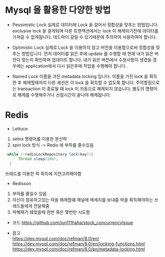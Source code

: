 # Mysql 을 활용한 다양한 방법   

- Pessimistic Lock
실제로 데이터에 Lock 을 걸어서 정합성을 맞추는 방법입니다. exclusive lock 을 걸게되며 다른 트랜잭션에서는 lock 이 해제되기전에 데이터를 가져갈 수 없게됩니다.
데드락이 걸릴 수 있기때문에 주의하여 사용하여야 합니다.

- Optimistic Lock
실제로 Lock 을 이용하지 않고 버전을 이용함으로써 정합성을 맞추는 방법입니다. 먼저 데이터를 읽은 후에 update 를 수행할 때 현재 내가 읽은 버전이 맞는지 확인하며 업데이트 합니다. 내가 읽은 버전에서 수정사항이 생겼을 경우에는 application에서 다시 읽은후에 작업을 수행해야 합니다.

- Named Lock
이름을 가진 metadata locking 입니다. 이름을 가진 lock 을 획득한 후 해제할때까지 다른 세션은 이 lock 을 획득할 수 없도록 합니다. 주의할점으로는 transaction 이 종료될 때 lock 이 자동으로 해제되지 않습니다. 별도의 명령어로 해제를 수행해주거나 선점시간이 끝나야 해제됩니다.

# Redis

- Lettuce
1. setnx 명령어를 이용한 분산락
2. spin lock 방식 -> Redis 에 부하를 줄수있음

```java
 while (!redisLockRepository.lock(key)){
      Thread.sleep(100);
  }
```
쓰레드를 이용한 락 획득에 지연고려해야함

- Redisson
1. 부하를 줄일수 있음
2. 자신이 점유하고있는 락을 해제할떄 채널에 메세지를 보내줌 락을 획득해야하는 쓰레드들에게 전달해줌
3. 락해제가 돼었을때 한번 혹은 몇번만 시도함

- 코드
https://github.com/jun111haha/stock_concurrencyIssue

- 참고   
https://dev.mysql.com/doc/refman/8.0/en/   
https://dev.mysql.com/doc/refman/8.0/en/locking-functions.html   
https://dev.mysql.com/doc/refman/8.0/en/metadata-locking.html   
